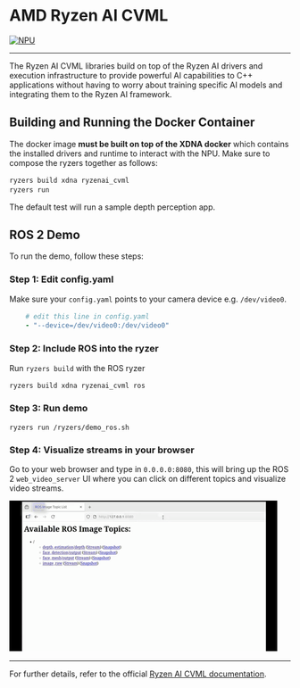 # AMD Ryzen AI CVML

[![NPU](https://img.shields.io/badge/ryzenai-npu-blue)](#)

---

The Ryzen AI CVML libraries build on top of the Ryzen AI drivers and execution infrastructure to provide powerful AI capabilities to C++ applications without having to worry about training specific AI models and integrating them to the Ryzen AI framework.

## Building and Running the Docker Container

The docker image **must be built on top of the XDNA docker** which contains the installed drivers and runtime to interact with the NPU. Make sure to compose the ryzers together as follows:

```bash
ryzers build xdna ryzenai_cvml
ryzers run
```

The default test will run a sample depth perception app.

## ROS 2 Demo

To run the demo, follow these steps:

### Step 1: Edit config.yaml 

Make sure your `config.yaml` points to your camera device e.g. `/dev/video0`.

```yaml
    # edit this line in config.yaml
    - "--device=/dev/video0:/dev/video0"
```

### Step 2: Include ROS into the ryzer

Run `ryzers build` with the ROS ryzer

```
ryzers build xdna ryzenai_cvml ros
```

### Step 3: Run demo

```
ryzers run /ryzers/demo_ros.sh
```

### Step 4: Visualize streams in your browser

Go to your web browser and type in `0.0.0.0:8080`, this will bring up the ROS 2 `web_video_server` UI where you can click on different topics and visualize video streams.

<img src="images/ros_demo.gif">

---

For further details, refer to the official [Ryzen AI CVML documentation](https://github.com/amd/RyzenAI-SW/tree/main/Ryzen-AI-CVML-Library).
